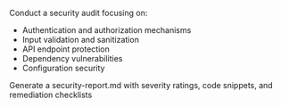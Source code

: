Conduct a security audit focusing on:
- Authentication and authorization mechanisms
- Input validation and sanitization  
- API endpoint protection
- Dependency vulnerabilities
- Configuration security

Generate a security-report.md with severity ratings, code snippets, and remediation checklists